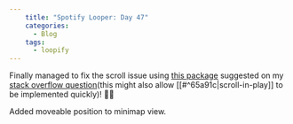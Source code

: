 ```yaml
---
    title: "Spotify Looper: Day 47"
    categories:
      - Blog
    tags:
      - loopify
---
```

Finally managed to fix the scroll issue using [this package](https://github.com/TimmysApp/ScrollViewStyle) suggested on my [stack overflow question](https://stackoverflow.com/questions/73706750/swiftui-scrollview-gesture-recogniser)(this might also allow [[#^65a91c|scroll-in-play]] to be implemented quickly)! 🙌🏻

Added moveable position to minimap view.